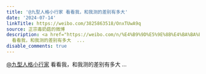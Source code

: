 ```yaml
---
title: '@九型人格小行家 看看我，和我测的差别有多大'
date: '2024-07-14'
linkTitle: https://weibo.com/3825863518/OnxTUwA9q
source: 正宗毒奶菇的微博
description: <a href="https://weibo.com/n/%E4%B9%9D%E5%9E%8B%E4%BA%BA%E6%A0%BC%E5%B0%8F%E8%A1%8C%E5%AE%B6">@九型人格小行家</a>
  看看我，和我测的差别有多大  ...
disable_comments: true
---
```

<a href="https://weibo.com/n/%E4%B9%9D%E5%9E%8B%E4%BA%BA%E6%A0%BC%E5%B0%8F%E8%A1%8C%E5%AE%B6">@九型人格小行家</a> 看看我，和我测的差别有多大  ...